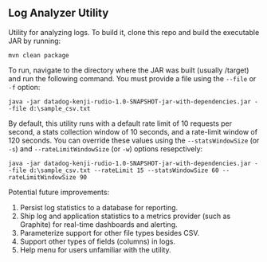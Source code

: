 ## Log Analyzer Utility

Utility for analyzing logs. To build it, clone this repo and build the executable JAR by running: 
```
mvn clean package
```

To run, navigate to the directory where the JAR was built (usually /target) and run the following command. You must provide a file using the `--file` or `-f` option:
```
java -jar datadog-kenji-rudio-1.0-SNAPSHOT-jar-with-dependencies.jar --file d:\sample_csv.txt
```

By default, this utility runs with a default rate limit of 10 requests per second, a stats collection window of 10 seconds, and a rate-limit window of 120 seconds. You can override these values using the `--statsWindowSize` (or `-s`) and `--rateLimitWindowSize` (or `-w`) options resepctively: 
```
java -jar datadog-kenji-rudio-1.0-SNAPSHOT-jar-with-dependencies.jar --file d:\sample_csv.txt --rateLimit 15 --statsWindowSize 60 --rateLimitWindowSize 90
```


Potential future improvements:
1. Persist log statistics to a database for reporting.
2. Ship log and application statistics to a metrics provider (such as Graphite) for real-time dashboards and alerting.
3. Parameterize support for other file types besides CSV.
4. Support other types of fields (columns) in logs.
5. Help menu for users unfamiliar with the utility.
